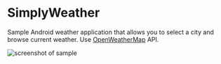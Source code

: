 # SimplyWeather

Sample Android weather application that allows you to select а city and browse current weather.
Use [OpenWeatherMap](https://openweathermap.org) API.

![screenshot of sample](https://image.prntscr.com/image/Tw6N-lSvTOKPMMHgrb4BoA.png)
